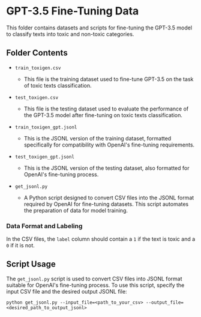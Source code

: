 # GPT-3.5 Fine-Tuning Data

This folder contains datasets and scripts for fine-tuning the GPT-3.5 model to classify texts into toxic and non-toxic categories.

## Folder Contents

- `train_toxigen.csv`
  - This file is the training dataset used to fine-tune GPT-3.5 on the task of toxic texts classification.

- `test_toxigen.csv`
  - This file is the testing dataset used to evaluate the performance of the GPT-3.5 model after fine-tuning on toxic texts classification.

- `train_toxigen_gpt.jsonl`
  - This is the JSONL version of the training dataset, formatted specifically for compatibility with OpenAI's fine-tuning requirements.

- `test_toxigen_gpt.jsonl`
  - This is the JSONL version of the testing dataset, also formatted for OpenAI's fine-tuning process.

- `get_jsonl.py`
  - A Python script designed to convert CSV files into the JSONL format required by OpenAI for fine-tuning datasets. This script automates the preparation of data for model training.

### Data Format and Labeling

In the CSV files, the `label` column should contain a `1` if the text is toxic and a `0` if it is not. 

## Script Usage

The `get_jsonl.py` script is used to convert CSV files into JSONL format suitable for OpenAI's fine-tuning process. To use this script, specify the input CSV file and the desired output JSONL file:

```
python get_jsonl.py --input_file=<path_to_your_csv> --output_file=<desired_path_to_output_jsonl>
```

